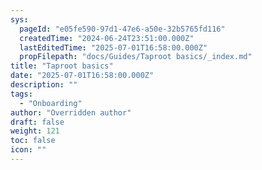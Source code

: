 ```yaml
---
sys:
  pageId: "e05fe590-97d1-47e6-a50e-32b5765fd116"
  createdTime: "2024-06-24T23:51:00.000Z"
  lastEditedTime: "2025-07-01T16:58:00.000Z"
  propFilepath: "docs/Guides/Taproot basics/_index.md"
title: "Taproot basics"
date: "2025-07-01T16:58:00.000Z"
description: ""
tags:
  - "Onboarding"
author: "Overridden author"
draft: false
weight: 121
toc: false
icon: ""
---
```

